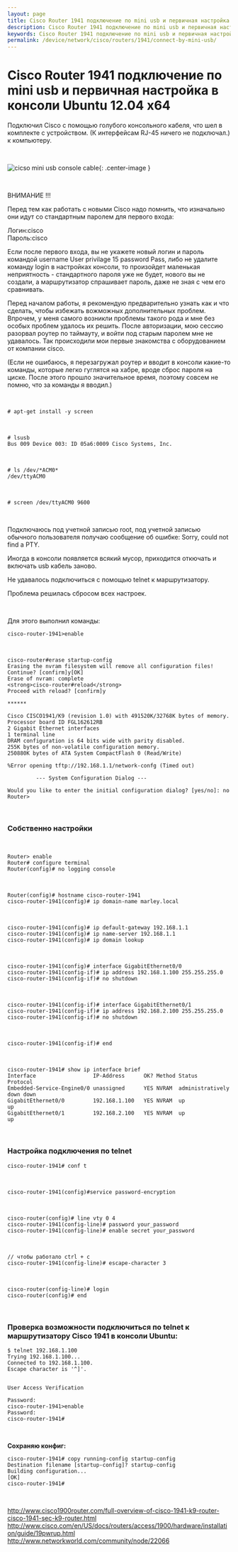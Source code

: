 ```yaml
---
layout: page
title: Cisco Router 1941 подключение по mini usb и первичная настройка в консоли Ubuntu 12.04 x64
description: Cisco Router 1941 подключение по mini usb и первичная настройка в консоли Ubuntu 12.04 x64
keywords: Cisco Router 1941 подключение по mini usb и первичная настройка в консоли Ubuntu 12.04 x64
permalink: /device/network/cisco/routers/1941/connect-by-mini-usb/
---
```


# Cisco Router 1941 подключение по mini usb и первичная настройка в консоли Ubuntu 12.04 x64

Подключил Cisco с помощью голубого консольного кабеля, что шел в комплекте с устройством. (К интерфейсам RJ-45 ничего не подключал.) к компьютеру.

<br/>

![cicso mini usb console cable](/img/device/network/cisco/routers/1941/connect-by-mini-usb/cicso-mini-usb-console-cable.jpg 'cicso mini usb console cable'){: .center-image }

<br/>

ВНИМАНИЕ !!!

Перед тем как работать с новыми Cisco надо помнить, что изначально они идут со стандартным паролем для первого входа:

Логин:cisco  
Пароль:cisco

Если после первого входа, вы не укажете новый логин и пароль командой username User privilage 15 password Pass, либо не удалите команду login в настройках консоли, то произойдет маленькая неприятность - стандартного пароля уже не будет, нового вы не создали, а маршрутизатор спрашивает пароль, даже не зная с чем его сравнивать.

Перед началом работы, я рекомендую предварительно узнать как и что сделать, чтобы избежать вожможных дополнительных проблем.
Впрочем, у меня самого возникли проблемы такого рода и мне без особых проблем удалось их решить.
После авторизации, мою сессию разорвал роутер по таймауту, и войти под старым паролем мне не удавалось. Так происходили мои первые знакомства с оборудованием от компании cisco.

(Если не ошибаюсь, я перезагружал роутер и вводит в консоли какие-то команды, которые легко гуглятся на хабре, вроде сброс пароля на циске. После этого прошло значительное время, поэтому совсем не помню, что за команды я вводил.)

<br/>

    # apt-get install -y screen

<br/>

    # lsusb
    Bus 009 Device 003: ID 05a6:0009 Cisco Systems, Inc.

<br/>

    # ls /dev/*ACM0*
    /dev/ttyACM0

<br/>

    # screen /dev/ttyACM0 9600

<br/>

Подключаюсь под учетной записью root, под учетной записью обычного пользователя получаю сообщение об ошибке:
Sorry, could not find a PTY.

Иногда в консоли появляется всякий мусор, приходится откючать и включать usb кабель заново.

Не удавалось подключиться с помощью telnet к маршрутизатору.

Проблема решилась сбросом всех настроек.

<br/>

Для этого выполнил команды:

    cisco-router-1941>enable

<br/>

    cisco-router#erase startup-config
    Erasing the nvram filesystem will remove all configuration files! Continue? [confirm]y[OK]
    Erase of nvram: complete
    <strong>cisco-router#reload</strong>
    Proceed with reload? [confirm]y

    ******

    Cisco CISCO1941/K9 (revision 1.0) with 491520K/32768K bytes of memory.
    Processor board ID FGL162612RB
    2 Gigabit Ethernet interfaces
    1 terminal line
    DRAM configuration is 64 bits wide with parity disabled.
    255K bytes of non-volatile configuration memory.
    250880K bytes of ATA System CompactFlash 0 (Read/Write)

    %Error opening tftp://192.168.1.1/network-confg (Timed out)

             --- System Configuration Dialog ---

    Would you like to enter the initial configuration dialog? [yes/no]: no
    Router>

<br/>

### Собственно настройки

<br/>

    Router> enable
    Router# configure terminal
    Router(config)# no logging console

<br/>

    Router(config)# hostname cisco-router-1941
    cisco-router-1941(config)# ip domain-name marley.local

<br/>

    cisco-router-1941(config)# ip default-gateway 192.168.1.1
    cisco-router-1941(config)# ip name-server 192.168.1.1
    cisco-router-1941(config)# ip domain lookup

<!--
int loopback 0
cisco-router-1941(config-if)# ip address 192.168.1.100 255.255.255.0

-->

<br/>

    cisco-router-1941(config)# interface GigabitEthernet0/0
    cisco-router-1941(config-if)# ip address 192.168.1.100 255.255.255.0
    cisco-router-1941(config-if)# no shutdown

<br/>

    cisco-router-1941(config-if)# interface GigabitEthernet0/1
    cisco-router-1941(config-if)# ip address 192.168.2.100 255.255.255.0
    cisco-router-1941(config-if)# no shutdown

<br/>

    cisco-router-1941(config-if)# end

<br/>

    cisco-router-1941# show ip interface brief
    Interface                  IP-Address      OK? Method Status                Protocol
    Embedded-Service-Engine0/0 unassigned      YES NVRAM  administratively down down
    GigabitEthernet0/0         192.168.1.100   YES NVRAM  up                    up
    GigabitEthernet0/1         192.168.2.100   YES NVRAM  up                    up

<br/>

### Настройка подключения по telnet

    cisco-router-1941# conf t

<br/>

    cisco-router-1941(config)#service password-encryption

<br/>

    cisco-router(config)# line vty 0 4
    cisco-router-1941(config-line)# password your_password
    cisco-router-1941(config-line)# enable secret your_password

<br/>

    // чтобы работало ctrl + c
    cisco-router-1941(config-line)# escape-character 3

<!--
Router(config)# line con 0
Router(config-line)# escape-character 3
-->

<br/>

    cisco-router(config-line)# login
    cisco-router(config)# end

<br/>

### Проверка возможности подключиться по telnet к маршрутизатору Cisco 1941 в консоли Ubuntu:

    $ telnet 192.168.1.100
    Trying 192.168.1.100...
    Connected to 192.168.1.100.
    Escape character is '^]'.


    User Access Verification

    Password:
    cisco-router-1941>enable
    Password:
    cisco-router-1941#

<br/>

**Сохраняю конфиг:**

    cisco-router-1941# copy running-config startup-config
    Destination filename [startup-config]? startup-config
    Building configuration...
    [OK]
    cisco-router-1941#

<br/>

http://www.cisco1900router.com/full-overview-of-cisco-1941-k9-router-cisco-1941-sec-k9-router.html  
http://www.cisco.com/en/US/docs/routers/access/1900/hardware/installation/guide/19pwrup.html  
http://www.networkworld.com/community/node/22066

